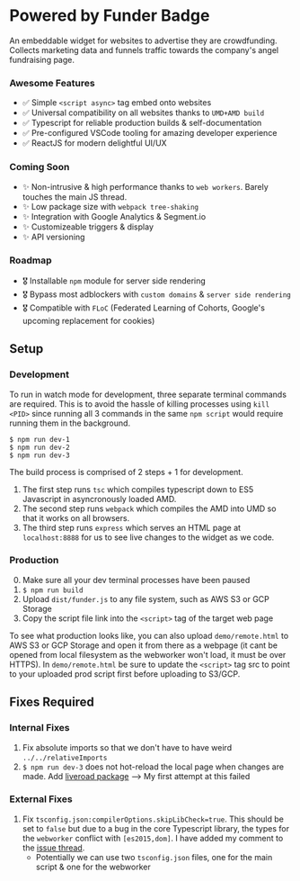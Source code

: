 # Powered by Funder Badge

An embeddable widget for websites to advertise they are crowdfunding. Collects marketing data and funnels traffic towards the company's angel fundraising page.

### Awesome Features
- ✅  Simple `<script async>` tag embed onto websites
- ✅  Universal compatibility on all websites thanks to `UMD+AMD build`
- ✅  Typescript for reliable production builds & self-documentation
- ✅  Pre-configured VSCode tooling for amazing developer experience
- ✅  ReactJS for modern delightful UI/UX

### Coming Soon
- ✨  Non-intrusive & high performance thanks to `web workers`. Barely touches the main JS thread.
- ✨  Low package size with `webpack tree-shaking`
- ✨  Integration with Google Analytics & Segment.io
- ✨  Customizeable triggers & display
- ✨  API versioning

### Roadmap
- 🎖  Installable `npm` module for server side rendering
- 🎖  Bypass most adblockers with `custom domains` & `server side rendering`
- 🎖  Compatible with `FLoC` (Federated Learning of Cohorts, Google's upcoming replacement for cookies)

## Setup

### Development

To run in watch mode for development, three separate terminal commands are required. This is to avoid the hassle of killing processes using `kill <PID>` since running all 3 commands in the same `npm script` would require running them in the background.

```
$ npm run dev-1
$ npm run dev-2
$ npm run dev-3
```

The build process is comprised of 2 steps + 1 for development.
1. The first step runs `tsc` which compiles typescript down to ES5 Javascript in asyncronously loaded AMD.
2. The second step runs `webpack` which compiles the AMD into UMD so that it works on all browsers.
3. The third step runs `express` which serves an HTML page at `localhost:8888` for us to see live changes to the widget as we code.

### Production
0. Make sure all your dev terminal processes have been paused
1. `$ npm run build`
2. Upload `dist/funder.js` to any file system, such as AWS S3 or GCP Storage
3. Copy the script file link into the `<script>` tag of the target web page

To see what production looks like, you can also upload `demo/remote.html` to AWS S3 or GCP Storage and open it from there as a webpage (it cant be opened from local filesystem as the webworker won't load, it must be over HTTPS). In `demo/remote.html` be sure to update the `<script>` tag src to point to your uploaded prod script first before uploading to S3/GCP.


## Fixes Required

### Internal Fixes
1. Fix absolute imports so that we don't have to have weird `../../relativeImports`
2. `$ npm run dev-3` does not hot-reload the local page when changes are made. Add [liveroad package](https://dev.to/rajeshroyal/how-to-live-reload-node-js-server-along-with-hot-reloading-2im0) --> My first attempt at this failed

### External Fixes
1. Fix `tsconfig.json:compilerOptions.skipLibCheck=true`. This should be set to `false` but due to a bug in the core Typescript library, the types for the `webworker` conflict with `[es2015,dom]`. I have added my comment to the [issue thread](https://github.com/microsoft/TypeScript/issues/32435#issuecomment-869098981).
    - Potentially we can use two `tsconfig.json` files, one for the main script & one for the webworker